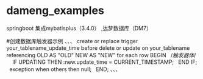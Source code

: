 # dameng_examples
springboot  集成mybatisplus（3.4.0） ,达梦数据库（DM7）


#创建数据库触发器示例
、、、
create or replace trigger your_tablename_update_time
before delete or update on your_tablename
referencing OLD AS "OLD" NEW AS "NEW"
for each row
BEGIN
  /*触发器体*/
 
  IF UPDATING THEN
:new.update_time = CURRENT_TIMESTAMP;
  END IF;
 
exception when others then
null;
 
END;
、、、
